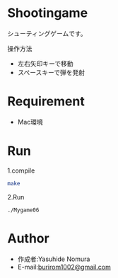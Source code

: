 # Shootingame

シューティングゲームです。

操作方法
* 左右矢印キーで移動
* スペースキーで弾を発射

# Requirement

* Mac環境

# Run

1.compile

```bash
make
```

2.Run
```bash
./Mygame06
```



# Author

* 作成者:Yasuhide Nomura 
* E-mail:burirom1002@gmail.com


